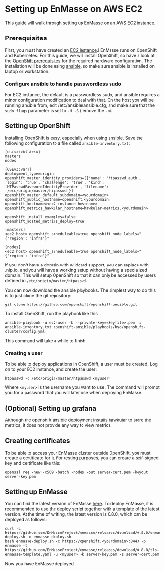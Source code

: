 # Setting up EnMasse on AWS EC2

This guide will walk through setting up EnMasse on an AWS EC2 instance.

## Prerequisites

First, you must have created an [EC2 instance](https://aws.amazon.com/ec2/).i EnMasse runs on OpenShift and Kubernetes. For this guide, we will install OpenShift, so have a look at the [OpenShift prerequisites](https://docs.openshift.org/latest/install_config/install/prerequisites.html) for the required hardware configuration. The installation will be done using [ansible](https://www.ansible.com), so make sure ansible is installed on laptop or workstation.

### Configure ansible to handle passwordless sudo

For EC2 instance, the default is a passwordless sudo, and ansible requires a minor configuration modification to deal with that.  On the host you will be running ansible from, edit /etc/ansible/ansible.cfg, and make sure that the `sudo_flags` parameter is set to `-H -S` (remove the `-n`).

## Setting up OpenShift

Installing OpenShift is easy, especially when using [ansible](https://www.ansible.com). Save the
following configuration to a file called `ansible-inventory.txt`:

    [OSEv3:children]
    masters
    nodes

    [OSEv3:vars]
    deployment_type=origin
    openshift_master_identity_providers=[{'name': 'htpasswd_auth', 'login': 'true', 'challenge': 'true', 'kind': 'HTPasswdPasswordIdentityProvider', 'filename': '/etc/origin/master/htpasswd'}]
    openshift_master_default_subdomain=<yourdomain>
    openshift_public_hostname=openshift.<yourdomain>
    openshift_hostname=<ec2 instance hostname>
    openshift_metrics_hawkular_hostname=hawkular-metrics.<yourdomain>

    openshift_install_examples=false
    openshift_hosted_metrics_deploy=true

    [masters]
    <ec2 host> openshift_scheduleable=true openshift_node_labels="{'region': 'infra'}"

    [nodes]
    <ec2 host> openshift_scheduleable=true openshift_node_labels="{'region': 'infra'}"

If you don't have a domain with wildcard support, you can replace <yourdomain> with <ip>.nip.io, and
you will have a working setup without having a specialized domain. This will setup OpenShift so that
it can only be accessed by users defined in `/etc/origin/master/htpasswd`.

You can now download the ansible playbooks. The simplest way to do this is to just clone the git
repository:

    git clone https://github.com/openshift/openshift-ansible.git

To install OpenShift, run the playbook like this

    ansible-playbook -u ec2-user -b --private-key=<keyfile>.pem -i ansible-inventory.txt openshift-ansible/playbooks/byo/openshift-cluster/config.yml

This command will take a while to finish.

### Creating a user

To be able to deploy applications in OpenShift, a user must be created. Log on to your EC2
instance, and create the user:

    htpasswd -c /etc/origin/master/htpasswd <myuser>

Where `<myuser>` is the username you want to use. The command will prompt you for a password that
you will later use when deploying EnMasse.

## (Optional) Setting up grafana

Although the openshift ansible deployment installs hawkular to store the metrics, it does not
provide any way to view metrics. 

## Creating certificates

To be able to access your EnMasse cluster outside OpenShift, you must create a certificate for it.
For testing purposes, you can create a self-signed key and certificate like this:

    openssl req -new -x509 -batch -nodes -out server-cert.pem -keyout server-key.pem

## Setting up EnMasse

You can find the latest version of EnMasse [here](https://github.com/EnMasseProject/enmasse/releases/latest). To deploy EnMasse, it is recommended to use the deploy script together with a template of the latest version. At the time of writing, the latest version is 0.8.0, which can be deployed as follows:

    curl -L https://github.com/EnMasseProject/enmasse/releases/download/0.8.0/enmasse-deploy.sh -o enmasse-deploy.sh
    bash enmasse-deploy.sh -c https://openshift.<yourdomain>:8443 -p enmasse -t https://github.com/EnMasseProject/enmasse/releases/download/0.8.0/tls-enmasse-template.yaml -u <myuser> -k server-key.pem -s server-cert.pem

Now you have EnMasse deployed 
